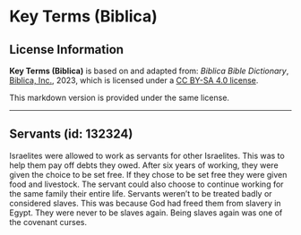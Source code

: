 # Key Terms (Biblica)

## License Information

**Key Terms (Biblica)** is based on and adapted from: _Biblica Bible Dictionary_, [Biblica, Inc.](https://www.biblica.com/), 2023, which is licensed under a [CC BY-SA 4.0 license](https://creativecommons.org/licenses/by-sa/4.0/legalcode.en).

This markdown version is provided under the same license.



--------------------------------

## Servants (id: 132324)

Israelites were allowed to work as servants for other Israelites. This was to help them pay off debts they owed. After six years of working, they were given the choice to be set free. If they chose to be set free they were given food and livestock. The servant could also choose to continue working for the same family their entire life. Servants weren’t to be treated badly or considered slaves. This was because God had freed them from slavery in Egypt. They were never to be slaves again. Being slaves again was one of the covenant curses.


